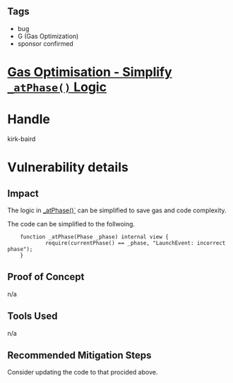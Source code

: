 ## Tags

- bug
- G (Gas Optimization)
- sponsor confirmed

# [Gas Optimisation - Simplify `_atPhase()` Logic](https://github.com/code-423n4/2022-01-trader-joe-findings/issues/162) 

# Handle

kirk-baird


# Vulnerability details

## Impact

The logic in [_atPhase()`](https://github.com/code-423n4/2022-01-trader-joe/blob/main/contracts/LaunchEvent.sol#L590) can be simplified to save gas and code complexity.

The code can be simplified to the follwoing.

```solidity
    function _atPhase(Phase _phase) internal view {
            require(currentPhase() == _phase, "LaunchEvent: incorrect phase");
    }
```

## Proof of Concept

n/a

## Tools Used

n/a

## Recommended Mitigation Steps

Consider updating the code to that procided above.

